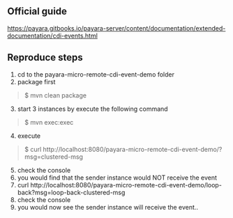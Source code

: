 ## Official guide
https://payara.gitbooks.io/payara-server/content/documentation/extended-documentation/cdi-events.html

## Reproduce steps
1. cd to the payara-micro-remote-cdi-event-demo folder
2. package first
>$ mvn clean package
3. start 3 instances by execute the following command
>$ mvn exec:exec
4. execute
>$ curl http://localhost:8080/payara-micro-remote-cdi-event-demo/?msg=clustered-msg  
5. check the console
6. you would find that the sender instance would NOT receive the event
7. curl http://localhost:8080/payara-micro-remote-cdi-event-demo/loop-back?msg=loop-back-clustered-msg  
8. check the console  
9. you would now see the sender instance will receive the event..
